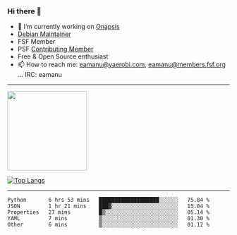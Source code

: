 ### Hi there 👋


- 🔭 I’m currently working on [Onapsis](http://onapsis.com)
- [Debian Maintainer](https://qa.debian.org/developer.php?login=eamanu%40yaerobi.com)
- FSF Member
- PSF [Contributing Member](https://www.python.org/psf/membership/#what-membership-classes-are-there)
- Free & Open Source enthusiast 
- 📫 How to reach me: eamanu@yaerobi.com, eamanu@members.fsf.org ... IRC: eamanu

---

<img height="180em" src="https://github-readme-stats.vercel.app/api?theme=dark&username=eamanu&show_icons=true&hide_border=true&&count_private=true&include_all_commits=true" />

[![Top Langs](https://github-readme-stats.vercel.app/api/top-langs/?theme=dark&username=eamanu&layout=compact)](https://github.com/anuraghazra/github-readme-stats)

---

<!--START_SECTION:waka-->
```text
Python       6 hrs 53 mins   ███████████████████░░░░░░   75.84 % 
JSON         1 hr 21 mins    ███▓░░░░░░░░░░░░░░░░░░░░░   15.04 % 
Properties   27 mins         █▒░░░░░░░░░░░░░░░░░░░░░░░   05.14 % 
YAML         7 mins          ▒░░░░░░░░░░░░░░░░░░░░░░░░   01.30 % 
Other        6 mins          ▒░░░░░░░░░░░░░░░░░░░░░░░░   01.12 % 
```
<!--END_SECTION:waka-->
